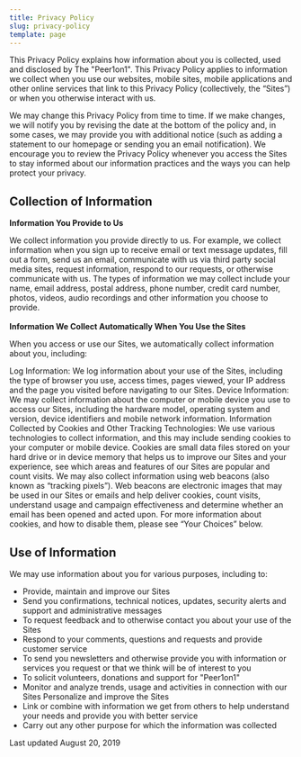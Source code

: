 ```yaml
---
title: Privacy Policy
slug: privacy-policy
template: page
---
```


This Privacy Policy explains how information about you is collected, used and disclosed by The "Peer1on1".  This Privacy Policy applies to information we collect when you use our websites, mobile sites, mobile applications and other online services that link to this Privacy Policy (collectively, the “Sites”) or when you otherwise interact with us.

We may change this Privacy Policy from time to time.  If we make changes, we will notify you by revising the date at the bottom of the policy and, in some cases, we may provide you with additional notice (such as adding a statement to our homepage or sending you an email notification).  We encourage you to review the Privacy Policy whenever you access the Sites to stay informed about our information practices and the ways you can help protect your privacy.

## Collection of Information

__Information You Provide to Us__

We collect information you provide directly to us.  For example, we collect information when you sign up to receive email or text message updates, fill out a form, send us an email, communicate with us via third party social media sites, request information, respond to our requests, or otherwise communicate with us.  The types of information we may collect include your name, email address, postal address, phone number, credit card number, photos, videos, audio recordings and other information you choose to provide.
<br/><br/>
__Information We Collect Automatically When You Use the Sites__

When you access or use our Sites, we automatically collect information about you, including:

Log Information:  We log information about your use of the Sites, including the type of browser you use, access times, pages viewed, your IP address and the page you visited before navigating to our Sites.
Device Information:  We may collect information about the computer or mobile device you use to access our Sites, including the hardware model, operating system and version, device identifiers and mobile network information.
Information Collected by Cookies and Other Tracking Technologies:  We use various technologies to collect information, and this may include sending cookies to your computer or mobile device.  Cookies are small data files stored on your hard drive or in device memory that helps us to improve our Sites and your experience, see which areas and features of our Sites are popular and count visits.  We may also collect information using web beacons (also known as “tracking pixels”).  Web beacons are electronic images that may be used in our Sites or emails and help deliver cookies, count visits, understand usage and campaign effectiveness and determine whether an email has been opened and acted upon.  For more information about cookies, and how to disable them, please see “Your Choices” below.

## Use of Information
We may use information about you for various purposes, including to:

- Provide, maintain and improve our Sites
- Send you confirmations, technical notices, updates, security alerts and support and administrative messages
- To request feedback and to otherwise contact you about your use of the Sites
- Respond to your comments, questions and requests and provide customer service
- To send you newsletters and otherwise provide you with information or services you request or that we think will be of interest to you
- To solicit volunteers, donations and support for "Peer1on1"
- Monitor and analyze trends, usage and activities in connection with our Sites
Personalize and improve the Sites
- Link or combine with information we get from others to help understand your needs and provide you with better service
- Carry out any other purpose for which the information was collected

Last updated August 20, 2019